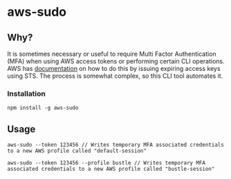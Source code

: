 # aws-sudo

## Why?

It is sometimes necessary or useful to require Multi Factor Authentication (MFA) when using AWS access tokens or performing certain CLI operations. AWS has [documentation](https://aws.amazon.com/premiumsupport/knowledge-center/authenticate-mfa-cli/) on how to do this by issuing expiring access keys using STS. The process is somewhat complex, so this CLI tool automates it.

### Installation

`npm install -g aws-sudo`

## Usage

`aws-sudo --token 123456 // Writes temporary MFA associated credentials to a new AWS profile called "default-session"`

`aws-sudo --token 123456 --profile bustle // Writes temporary MFA associated credentials to a new AWS profile called "bustle-session"`
